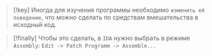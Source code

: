 
> [!key] 
> Иногда для изучения программы необходимо `изменить её поведение`, что можно сделать по средствам вмешательства в исходный код.

> [!finally] 
> Чтобы это сделать, в `IDA` нужно выбрать в режиме `Assembly`:
> `Edit -> Patch Programm -> Assemble...`



